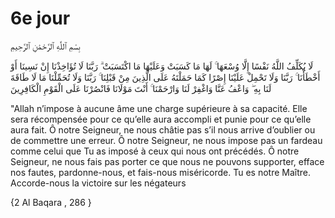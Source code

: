 # 6e jour

بِسْمِ ٱللَّٰهِ ٱلرَّحْمَٰنِ ٱلرَّحِيمِ


لَا يُكَلِّفُ اللَّهُ نَفْسًا إِلَّا وُسْعَهَا ۚ لَهَا مَا كَسَبَتْ وَعَلَيْهَا مَا اكْتَسَبَتْ ۗ رَبَّنَا لَا تُؤَاخِذْنَا إِنْ نَسِينَا أَوْ أَخْطَأْنَا ۚ رَبَّنَا وَلَا تَحْمِلْ عَلَيْنَا إِصْرًا كَمَا حَمَلْتَهُ عَلَى الَّذِينَ مِنْ قَبْلِنَا ۚ رَبَّنَا وَلَا تُحَمِّلْنَا مَا لَا طَاقَةَ لَنَا بِهِ ۖ وَاعْفُ عَنَّا وَاغْفِرْ لَنَا وَارْحَمْنَا ۚ أَنْتَ مَوْلَانَا فَانْصُرْنَا عَلَى الْقَوْمِ الْكَافِرِينَ 

"Allah n’impose à aucune âme une charge supérieure à sa capacité. Elle sera récompensée pour ce qu’elle aura accompli et punie pour ce qu’elle aura fait.
Ô notre Seigneur, ne nous châtie pas s’il nous arrive d’oublier ou de commettre une erreur.
Ô notre Seigneur, ne nous impose pas un fardeau comme celui que Tu as imposé à ceux qui nous ont précédés.
Ô notre Seigneur, ne nous fais pas porter ce que nous ne pouvons supporter, efface nos fautes, pardonne-nous, et fais-nous miséricorde. Tu es notre Maître. Accorde-nous la victoire sur les négateurs

{2 Al Baqara , 286 }